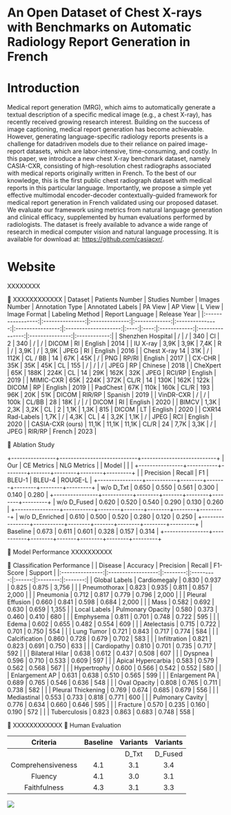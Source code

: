 # An Open Dataset of Chest X-rays with Benchmarks on Automatic Radiology Report Generation in French

# Introduction
Medical report generation (MRG), which aims to automatically generate a textual description of a specific medical image (e.g., a chest X-ray), has recently received growing research interest. Building on the success of image captioning, medical report generation has become achievable. However, generating language-specific radiology reports presents is a challenge for datadriven models due to their reliance on paired image-report datasets, which are labor-intensive, time-consuming, and costly. In this paper, we introduce a new chest X-ray benchmark dataset, namely CASIA-CXR, consisting of high-resolution chest radiographs associated with medical reports originally written in French. To the best of our knowledge, this is the first public chest radiograph dataset with medical reports in this particular language. Importantly, we propose a simple yet effective multimodal encoder-decoder contextually-guided framework for medical report generation in French validated using our proposed dataset. We evaluate our framework using metrics from natural language generation and clinical efficacy, supplemented by human evaluations performed by radiologists. The dataset is freely available to advance a wide range of research in medical computer vision and natural language processing. It is available for download at: https://github.com/casiacxr/.

# Website
XXXXXXXX

📄 XXXXXXXXXXXX
|      Dataset      | Patients Number | Studies Number | Images Number | Annotation Type | Annotated Labels | PA View | AP View  | L View    | Image Format | Labeling Method | Report Language | Release Year |
|:-----------------:|:---------------:|:--------------:|:-------------:|:---------------:|:----------------:|:--------------------:|:----:|:----:|:------------:|:---------------:|:---------------:|:------------:|
| Shenzhen Hospital |        /        |        /       |      340      |        Cl       |         2        |          340         |   /  |   /  |     DICOM    |        RI       |     English     |     2014     |
|      IU X-ray     |       3,9K      |      3,9K      |      7,4K     |        R        |         /        |         3,9K         |   /  | 3,9K |     JPEG     |        RI       |     English     |     2016     |
|   Chest X-ray 14  |       31K       |        /       |      112K     |     CL / BB     |        14        |          67K         |  45K |   /  |      PNG     |      RP/RI      |     English     |     2017     |
|       CX-CHR      |       35K       |       35K      |      45K      |        CL       |        155       |           /          |   /  |   /  |     JPEG     |        RP       |     Chinese     |     2018     |
|      CheXpert     |       65K       |      188K      |      224K     |        CL       |        14        |          29K         | 162K |  32K |     JPEG     |      RCI/RP     |     English     |     2019     |
|     MIMIC-CXR     |       65K       |      224K      |      372K     |       CL/R      |        14        |         130K         | 162K | 122k |     DICOM    |        RP       |     English     |     2019     |
|      PadChest     |       67K       |      110k      |      160k     |       CL/R      |        193       |          96K         |  20K |  51K |     DICOM    |      RIR/RP     |     Spanish     |     2019     |
|     VinDR-CXR     |        /        |        /       |      100k     |      CL/BB      |        28        |          18K         |   /  |   /  |     DICOM    |        RI       |     English     |     2020     |
|       BIMCV       |       1,3K      |      2,3K      |      3,2K     |        CL       |         2        |         1,1K         | 1,3K |  815 |     DICOM    |        LT       |     English     |     2020     |
|  CXR14 Rad-Labels |       1,7K      |        /       |      4,3K     |        CL       |         4        |         3,2K         | 1,1K |   /  |     JPEG     |       RCI       |     English     |     2020     |
|  CASIA-CXR (ours) |       11,1K      |    11,1K      |      11,1K    |    CL/R         |        24        |         7,7K         | 3,3K |   /  |     JPEG     |      RIR/RP     |      French     |     2023     |


📄 Ablation Study

+----------------+----------------------------+---------------------------+
|      Our       |         CE Metrics         |        NLG Metrics        |
|      Model     |                            |                           |
+----------------+-----------+--------+-------+--------+--------+---------+
|                | Precision | Recall |   F1  | BLEU-1 | BLEU-4 | ROUGE-L |
+----------------+-----------+--------+-------+--------+--------+---------+
|    w/o D_Txt   |   0.650   |  0.550 | 0.561 |  0.300 |  0.140 |  0.280  |
+----------------+-----------+--------+-------+--------+--------+---------+
|   w/o D_Fused  |   0.620   |  0.520 | 0.540 |  0.290 |  0.130 |  0.260  |
+----------------+-----------+--------+-------+--------+--------+---------+
| w/o D_Enriched |   0.610   |  0.500 | 0.520 |  0.280 |  0.120 |  0.250  |
+----------------+-----------+--------+-------+--------+--------+---------+
|    Baseline    |   0.673   |  0.611 | 0.601 |  0.328 |  0.157 |  0.314  |
+----------------+-----------+--------+-------+--------+--------+---------+

📄 Model Performance
XXXXXXXXXX

📄 Classification Performance
|                 |       Disease      | Accuracy | Precision | Recall | F1-Score | Support |
|:---------------:|:------------------:|:--------:|:---------:|:------:|:--------:|:-------:|
| Global   Labels |    Cardiomegaly    |   0.830  |   0.937   |  0.825 |   0.875  |  3,756  |
|                 |    Pneumothorax    |   0.823  |   0.935   |  0.811 |   0.857  |  2,000  |
|                 |      Pneumonia     |   0.712  |   0.817   |  0.779 |   0.796  |  2,000  |
|                 |  Pleural Effusion  |   0.660  |   0.841   |  0.598 |   0.684  |  2,000  |
|                 |        Mass        |   0.582  |   0.692   |  0.630 |   0.659  |  1,355  |
|  Local   Labels |  Pulmonary Opacity |   0.580  |   0.373   |  0.460 |   0.410  |   680   |
|                 |      Emphysema     |   0.811  |   0.701   |  0.748 |   0.722  |   595   |
|                 |        Edema       |   0.602  |   0.655   |  0.482 |   0.554  |   609   |
|                 |     Atelectasis    |   0.715  |   0.722   |  0.701 |   0.750  |   554   |
|                 |     Lung Tumor     |   0.721  |   0.843   |  0.717 |   0.774  |   584   |
|                 |    Calcification   |   0.860  |   0.728   |  0.679 |   0.702  |   583   |
|                 |    Infiltration    |   0.821  |   0.823   |  0.691 |   0.750  |   633   |
|                 |     Cardiopathy    |   0.810  |   0.701   |  0.735 |   0.717  |   592   |
|                 |   Bilateral Hilar  |   0.638  |   0.612   |  0.437 |   0.508  |   607   |
|                 |       Dyspnea      |   0.596  |   0.710   |  0.533 |   0.609  |   597   |
|                 | Apical Hypercarbia |   0.583  |   0.579   |  0.562 |   0.568  |   567   |
|                 |     Hypertrophy    |   0.600  |   0.566   |  0.542 |   0.552  |   580   |
|                 |   Enlargement AP   |   0.631  |   0.638   |  0.510 |   0.565  |   599   |
|                 |   Enlargement PA   |   0.689  |   0.765   |  0.546 |   0.636  |   548   |
|                 |    Oval Opacity    |   0.808  |   0.765   |  0.711 |   0.738  |   582   |
|                 | Pleural Thickening |   0.769  |   0.674   |  0.685 |   0.679  |   556   |
|                 |     Mediastinal    |   0.553  |   0.733   |  0.818 |   0.771  |   600   |
|                 |  Pulmonary Cavity  |   0.776  |   0.634   |  0.660 |   0.646  |   595   |
|                 |      Fracture      |   0.570  |   0.235   |  0.160 |   0.190  |   572   |
|                 |    Tuberculosis    |   0.823  |   0.863   |  0.683 |   0.748  |   558   |

📄 XXXXXXXXXXXX
📄 Human Evaluation

|      Criteria     | Baseline | Variants | Variants |
|:-----------------:|:--------:|:--------:|:--------:|
|                   |          |   D_Txt  |  D_Fused |
| Comprehensiveness |    4.1   |    3.1   |    3.4   |
|      Fluency      |    4.1   |    3.0   |    3.1   |
|    Faithfulness   |    4.3   |    3.1   |    3.3   |
![](XXXXXXXXX)

